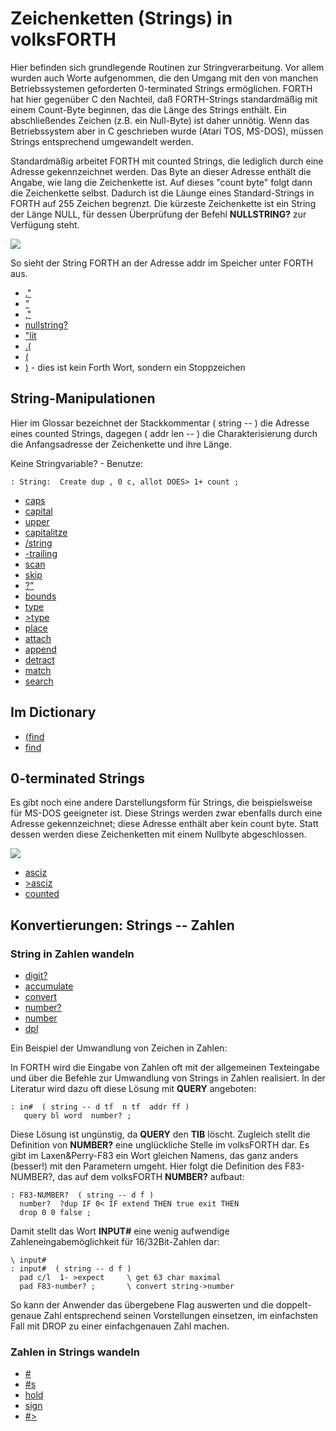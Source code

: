 # Zeichenketten (Strings) in volksFORTH  
  
Hier befinden sich grundlegende Routinen zur Stringverarbeitung. Vor allem wurden auch Worte aufgenommen, die den Umgang mit den von manchen Betriebssystemen geforderten 0-terminated Strings ermöglichen. FORTH hat hier gegenüber C den Nachteil, daß FORTH-Strings standardmäßig mit einem Count-Byte beginnen, das die Länge des Strings enthält. Ein abschließendes Zeichen (z.B. ein Null-Byte) ist daher unnötig. Wenn das Betriebssystem aber in C geschrieben wurde (Atari TOS, MS-DOS), müssen Strings entsprechend umgewandelt werden.  
  
Standardmäßig arbeitet FORTH mit counted Strings, die lediglich durch eine Adresse gekennzeichnet werden. Das Byte an dieser Adresse enthält die Angabe, wie lang die Zeichenkette ist. Auf dieses "count byte" folgt dann die Zeichenkette selbst. Dadurch ist die Läunge eines Standard-Strings in FORTH auf 255 Zeichen begrenzt. Die kürzeste Zeichenkette ist ein String der Länge NULL, für dessen Überprüfung der Befehl __NULLSTRING?__ zur Verfügung steht.  
  
![](attachments/forth-string.png)  
  
So sieht der String FORTH an der Adresse addr im Speicher unter FORTH aus.  
  
- [."](../dot-string/index.md)  
- ["](../string/index.md)  
- [,"](../compile-string/index.md)  
- [nullstring?](../nullstring-question/index.md)  
- ["lit](../quote-literal/index.md)  
- [.(](../dot-comment/index.md)  
- [(](../comment/index.md)  
- [)](../end-comment/index.md) - dies ist kein Forth Wort, sondern ein Stoppzeichen  
  
## String-Manipulationen  
  
Hier im Glossar bezeichnet der Stackkommentar ( string -- ) die Adresse eines counted Strings, dagegen ( addr len -- ) die Charakterisierung durch die Anfangsadresse der Zeichenkette und ihre Länge.  
  
Keine Stringvariable? - Benutze:  
```
: String:  Create dup , 0 c, allot DOES> 1+ count ;
```
  
- [caps](../caps/index.md)  
- [capital](../capital/index.md)  
- [upper](../upper/index.md)  
- [capitalitze](../capitalitze/index.md)  
- [/string](../cut-string/index.md)  
- [-trailing](../minus-trailing/index.md)  
- [scan](../scan/index.md)  
- [skip](../skip/index.md)  
- [?"](../question-quote/index.md)  
- [bounds](../bounds/index.md)  
- [type](../type/index.md)  
- [>type](../to-type/index.md)  
- [place](../place/index.md)  
- [attach](../attach/index.md)  
- [append](../append/index.md)  
- [detract](../detract/index.md)  
- [match](../match/index.md)  
- [search](../search/index.md)  
  
## Im Dictionary  
  
- [(find](../paren-find/index.md)  
- [find](../find/index.md)  
  
## 0-terminated Strings  
  
Es gibt noch eine andere Darstellungsform für Strings, die beispielsweise für MS-DOS geeigneter ist. Diese Strings werden zwar ebenfalls durch eine Adresse gekennzeichnet; diese Adresse enthält aber kein count byte. Statt dessen werden diese Zeichenketten mit einem Nullbyte abgeschlossen.  
  
![](attachments/zero-term-string.png)  
  
- [asciz](../asciz/index.md)  
- [>asciz](../to-asciz/index.md)  
- [counted](../counted/index.md)  
  
## Konvertierungen: Strings -- Zahlen  
  
### String in Zahlen wandeln  
  
- [digit?](../digit-question/index.md)  
- [accumulate](../accumulate/index.md)  
- [convert](../convert/index.md)  
- [number?](../number-question?/index.md)  
- [number](../number/index.md)  
- [dpl](../dpl/index.md)  
  
Ein Beispiel der Umwandlung von Zeichen in Zahlen:  
  
In FORTH wird die Eingabe von Zahlen oft mit der allgemeinen Texteingabe und über die Befehle zur Umwandlung von Strings in Zahlen realisiert. In der Literatur wird dazu oft diese Lösung mit __QUERY__ angeboten:  
  
```
: in#  ( string -- d tf  n tf  addr ff )
   query bl word  number? ;
```
  
Diese Lösung ist ungünstig, da __QUERY__ den __TIB__ löscht. Zugleich stellt die Definition von __NUMBER?__ eine unglückliche Stelle im volksFORTH dar. Es gibt im Laxen&Perry-F83 ein Wort gleichen Namens, das ganz anders (besser!) mit den Parametern umgeht. Hier folgt die Definition des F83-NUMBER?, das auf dem volksFORTH __NUMBER?__ aufbaut:  
  
```
: F83-NUMBER?  ( string -- d f )
  number?  ?dup IF 0< IF extend THEN true exit THEN
  drop 0 0 false ;
```
  
Damit stellt das Wort __INPUT#__ eine wenig aufwendige Zahleneingabemöglichkeit für 16/32Bit-Zahlen dar:  
  
```
\ input#
: input#  ( string -- d f )
  pad c/l  1- >expect     \ get 63 char maximal
  pad F83-number? ;       \ convert string->number
```
  
So kann der Anwender das übergebene Flag auswerten und die doppelt-genaue Zahl entsprechend seinen Vorstellungen einsetzen, im einfachsten Fall mit DROP zu einer einfachgenauen Zahl machen.  
  
### Zahlen in Strings wandeln  
  
- [#](../number/index.md)  
- [#s](../number-s/index.md)  
- [hold](../hold/index.md)  
- [sign](../sign/index.md)  
- [#>](../number-greater/index.md)  
